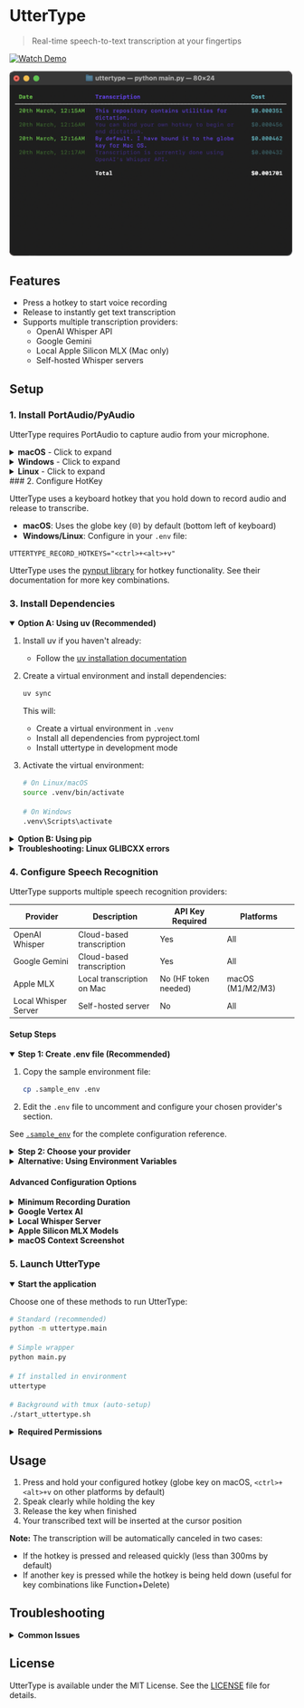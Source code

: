 # UtterType

> Real-time speech-to-text transcription at your fingertips

[![Watch Demo](https://img.shields.io/badge/Watch-Demo-red?style=for-the-badge&logo=youtube)](https://www.youtube.com/watch?v=eSDYIFzU_fY)

<img src="./assets/sample_terminal.png" alt="UtterType terminal interface" style="width: 500px;"/>

## Features

- Press a hotkey to start voice recording
- Release to instantly get text transcription
- Supports multiple transcription providers:
  - OpenAI Whisper API
  - Google Gemini
  - Local Apple Silicon MLX (Mac only)
  - Self-hosted Whisper servers

## Setup

### 1. Install PortAudio/PyAudio

UtterType requires PortAudio to capture audio from your microphone.

<details>
<summary><b>macOS</b> - Click to expand</summary>

Installing PortAudio on macOS is easiest with Homebrew:

```bash
brew install portaudio
```

Then install PyAudio:

```bash
pip install pyaudio
```
</details>

<details>
<summary><b>Windows</b> - Click to expand</summary>

On Windows, PyAudio typically installs without additional dependencies:

```bash
python -m pip install pyaudio
```
</details>

<details>
<summary><b>Linux</b> - Click to expand</summary>

On Linux, install the system package:

```bash
sudo apt-get install python3-pyaudio
```
</details>
### 2. Configure HotKey

UtterType uses a keyboard hotkey that you hold down to record audio and release to transcribe.

- **macOS**: Uses the globe key (&#127760;) by default (bottom left of keyboard)
- **Windows/Linux**: Configure in your `.env` file:

```env
UTTERTYPE_RECORD_HOTKEYS="<ctrl>+<alt>+v"
```

UtterType uses the [pynput library](https://pynput.readthedocs.io/en/latest/keyboard.html#global-hotkeys) for hotkey functionality. See their documentation for more key combinations.

### 3. Install Dependencies

<details open>
<summary><b>Option A: Using uv (Recommended)</b></summary>

1. Install uv if you haven't already:
   - Follow the [uv installation documentation](https://docs.astral.sh/uv/getting-started/installation/)

2. Create a virtual environment and install dependencies:
   ```bash
   uv sync
   ```

   This will:
   - Create a virtual environment in `.venv`
   - Install all dependencies from pyproject.toml
   - Install uttertype in development mode

3. Activate the virtual environment:
   ```bash
   # On Linux/macOS
   source .venv/bin/activate  
   
   # On Windows
   .venv\Scripts\activate
   ```
</details>

<details>
<summary><b>Option B: Using pip</b></summary>

Install in development mode with pip:
```bash
pip install -e .
```
</details>

<details>
<summary><b>Troubleshooting: Linux GLIBCXX errors</b></summary>

If you see an error like this on Linux:
```
ImportError: /home/soul/anaconda3/lib/libstdc++.so.6: version `GLIBCXX_3.4.32' not found
```

This is typically caused by Conda environments. See solutions on:
- [StackOverflow](https://stackoverflow.com/questions/72540359/glibcxx-3-4-30-not-found-for-librosa-in-conda-virtual-environment-after-tryin)
- [Berkeley guide](https://bcourses.berkeley.edu/courses/1478831/pages/glibcxx-missing)
</details>


### 4. Configure Speech Recognition

UtterType supports multiple speech recognition providers:

| Provider | Description | API Key Required | Platforms |
|----------|-------------|-----------------|-----------|
| OpenAI Whisper | Cloud-based transcription | Yes | All |
| Google Gemini | Cloud-based transcription | Yes | All |
| Apple MLX | Local transcription on Mac | No (HF token needed) | macOS (M1/M2/M3) |
| Local Whisper Server | Self-hosted server | No | All |

#### Setup Steps

<details open>
<summary><b>Step 1: Create .env file (Recommended)</b></summary>

1. Copy the sample environment file:
   ```bash
   cp .sample_env .env
   ```

2. Edit the `.env` file to uncomment and configure your chosen provider's section.

See [`.sample_env`](.sample_env) for the complete configuration reference.
</details>

<details>
<summary><b>Step 2: Choose your provider</b></summary>

Set the `UTTERTYPE_PROVIDER` in your `.env` file to one of:

```env
# Options: "openai" (default), "mlx" (Mac only), or "google"
UTTERTYPE_PROVIDER="openai"
```
</details>

<details>
<summary><b>Alternative: Using Environment Variables</b></summary>

Instead of a `.env` file, you can set variables directly in your terminal:

**OpenAI Whisper** (Linux/macOS):
```bash
export UTTERTYPE_PROVIDER="openai"
export OPENAI_API_KEY="sk-your-key-here"
```

**Apple Silicon MLX** (Mac only):
```bash
export UTTERTYPE_PROVIDER="mlx"
export HF_TOKEN="your-huggingface-token"
# Also run: uv sync --extra mlx
```

**Google Gemini** (Linux/macOS):
```bash
export UTTERTYPE_PROVIDER="google"
export GEMINI_API_KEY="your-api-key-here"
```

For Windows, use `$env:` instead of `export`.
</details>

#### Advanced Configuration Options

<details>
<summary><b>Minimum Recording Duration</b></summary>

You can set a minimum duration threshold for recordings to prevent accidental transcriptions from quick hotkey presses:

```env
# Set minimum recording duration to 300ms (default)
UTTERTYPE_MIN_RECORDING_MS=300
```

This is useful if you want to use the hotkey button for other purposes when pressed quickly (i.e., not held down). Any recording shorter than this duration will be ignored.
</details>

<details>
<summary><b>Google Vertex AI</b></summary>

For enterprise Google Vertex AI integration:

1. Install the [Google Cloud CLI](https://cloud.google.com/sdk/docs/install)
2. Authenticate: `gcloud auth application-default login`
3. Configure in `.env`:
   ```env
   UTTERTYPE_PROVIDER="google"
   GEMINI_USE_VERTEX="true"
   GEMINI_PROJECT_ID="your-gcp-project-id"
   GEMINI_LOCATION="us-central1"  # optional
   ```

See [Vertex AI docs](https://cloud.google.com/vertex-ai/docs/authentication) for more details.
</details>

<details>
<summary><b>Local Whisper Server</b></summary>

For faster and cheaper transcription, set up a local [faster-whisper-server](https://github.com/fedirz/faster-whisper-server):

1. Configure in `.env`:
   ```env
   UTTERTYPE_PROVIDER="openai"
   OPENAI_BASE_URL="http://localhost:7000/v1"
   ```

2. Available local models include:
   - `Systran/faster-whisper-small` (fastest)
   - `Systran/faster-distil-whisper-large-v3` (most accurate)
   - `deepdml/faster-whisper-large-v3-turbo-ct2` (almost as good, but faster)
</details>

<details>
<summary><b>Apple Silicon MLX Models</b></summary>

For the fastest local transcription on Apple Silicon Macs (M1/M2/M3):

1. Install the MLX dependencies:
   ```bash
   uv sync --extra mlx
   ```
   
2. Configure in `.env`:
   ```env
   UTTERTYPE_PROVIDER="mlx"
   MLX_MODEL_NAME="distil-medium.en"
   HF_TOKEN="your-huggingface-token"  # Get from huggingface.co/join
   ```

This uses [lightning-whisper-mlx](https://github.com/mustafaaljadery/lightning-whisper-mlx) to run Whisper models natively on the Apple Neural Engine.

Available models with speed/accuracy tradeoffs:
| Model | Size | Language | Speed | Accuracy |
|-------|------|----------|-------|----------|
| `base.en` | Small | English only | ★★★★★ | ★★ |
| `small.en` | Medium | English only | ★★★★ | ★★★ |
| `medium.en` | Large | English only | ★★★ | ★★★★ |
| `distil-small.en` | Medium | English only | ★★★★ | ★★★ |
| `distil-medium.en` | Large | English only | ★★★ | ★★★★ |
| `large-v2` | Extra large | Multilingual | ★★ | ★★★★★ |
</details>

<details>
<summary><b>macOS Context Screenshot</b></summary>

UtterType can capture screenshots of the active window on macOS for context-aware transcription:

1. Install the macOS-specific dependencies:
   ```bash
   uv sync --extra macos
   ```
   
2. This enables the `capture_active_window()` function in `context_screenshot.py` which:
   - Returns a PIL Image of the currently active window
   - Returns None on non-macOS platforms or if dependencies are missing
   - Uses mss for screen capture and Pillow for image processing

The screenshot functionality can be useful for providing visual context in context-aware transcription scenarios.
</details>

### 5. Launch UtterType

<details open>
<summary><b>Start the application</b></summary>

Choose one of these methods to run UtterType:

```bash
# Standard (recommended)
python -m uttertype.main

# Simple wrapper
python main.py

# If installed in environment
uttertype

# Background with tmux (auto-setup)
./start_uttertype.sh
```
</details>

<details>
<summary><b>Required Permissions</b></summary>

When first launching, you'll need to grant these permissions:

**macOS:**
1. System Settings → Privacy & Security → Accessibility
2. System Settings → Privacy & Security → Input Monitoring
3. Microphone access

**Windows/Linux:**
- Microphone access permissions
</details>

## Usage

1. Press and hold your configured hotkey (globe key on macOS, `<ctrl>+<alt>+v` on other platforms by default)
2. Speak clearly while holding the key
3. Release the key when finished
4. Your transcribed text will be inserted at the cursor position

**Note:** The transcription will be automatically canceled in two cases:
- If the hotkey is pressed and released quickly (less than 300ms by default)
- If another key is pressed while the hotkey is being held down (useful for key combinations like Function+Delete)

## Troubleshooting

<details>
<summary><b>Common Issues</b></summary>

- **Hotkey not working**: Check permissions in System Settings (macOS) or verify hotkey configuration
- **No microphone input**: Check microphone permissions and default device settings
- **API key errors**: Verify your API keys are correctly set in the `.env` file
- **Missing models**: For MLX, ensure you've run `uv sync --extra mlx` and provided a HuggingFace token
</details>

## License

UtterType is available under the MIT License. See the [LICENSE](LICENSE) file for details.
